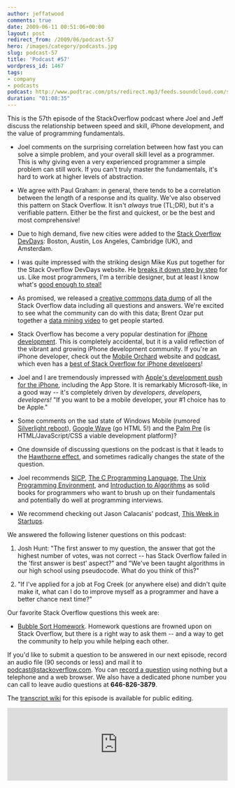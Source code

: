 ```yaml
---
author: jeffatwood
comments: true
date: 2009-06-11 00:51:06+00:00
layout: post
redirect_from: /2009/06/podcast-57
hero: /images/category/podcasts.jpg
slug: podcast-57
title: 'Podcast #57'
wordpress_id: 1467
tags:
- company
- podcasts
podcast: http://www.podtrac.com/pts/redirect.mp3/feeds.soundcloud.com/stream/14377239-stack-exchange-stack-overflow-podcast-21.mp3
duration: "01:08:35"
---
```


This is the 57th episode of the StackOverflow podcast where Joel and Jeff discuss the relationship between speed and skill, iPhone development, and the value of programming fundamentals.




	
  * Joel comments on the surprising correlation between how fast you can solve a simple problem, and your overall skill level as a programmer. This is why giving even a very experienced programmer a simple problem can still work. If you can't truly master the fundamentals, it's hard to work at higher levels of abstraction.

	
  * We agree with Paul Graham: in general, there tends to be a correlation between the length of a response and its quality. We've also observed this pattern on Stack Overflow. It isn't _always_ true (TL;DR), but it's a verifiable pattern. Either be the first and quickest, or be the best and most comprehensive!

	
  * Due to high demand, five new cities were added to the [Stack Overflow DevDays](http://devdays.stackoverflow.com): Boston, Austin, Los Angeles, Cambridge (UK), and Amsterdam.

	
  * I was quite impressed with the striking design Mike Kus put together for the Stack Overflow DevDays website. He [breaks it down step by step](http://thinkvitamin.com/features/the-evolution-of-a-website-design/) for us. Like most programmers, I'm a terrible designer, but at least I know what's [good enough to steal!](http://www.codinghorror.com/blog/archives/000152.html)

	
  * As promised, we released a [creative commons data dump](http://blog.stackoverflow.com/2009/06/stack-overflow-creative-commons-data-dump/) of all the Stack Overflow data including all questions and answers. We're excited to see what the community can do with this data; Brent Ozar put together a [data mining video](http://sqlserverpedia.com/blog/sql-server-tutorial/data-mining-the-stackoverflow-database/) to get people started.

	
  * Stack Overflow has become a very popular destination for [iPhone development](http://stackoverflow.com/tags/iphone). This is completely accidental, but it is a valid reflection of the vibrant and growing iPhone development community. If you're an iPhone developer, check out the [Mobile Orchard](http://www.mobileorchard.com) website and [podcast](http://www.mobileorchard.com/category/podcast/), which even has a [best of Stack Overflow for iPhone developers](http://www.mobileorchard.com/best-of-stack-overflow-for-iphone-devs/)!

	
  * Joel and I are tremendously impressed with [Apple's development push for the iPhone](http://developer.apple.com/iphone/), including the App Store. It is remarkably Microsoft-like, in a good way -- it's completely driven by _developers, developers, developers!_ "If you want to be a mobile developer, your #1 choice has to be Apple."

	
  * Some comments on the sad state of Windows Mobile (rumored [Silverlight reboot](http://silverlight.net/learn/mobile.aspx)), [Google Wave](http://wave.google.com/) (go HTML 5!) and the [Palm Pre](http://www.palm.com/us/products/phones/pre/) (is HTML/JavaScript/CSS a viable development platform)?

	
  * One downside of discussing questions on the podcast is that it leads to the [Hawthorne effect](http://en.wikipedia.org/wiki/Hawthorne_effect), and sometimes radically changes the state of the question.

	
  * Joel recommends [SICP](http://mitpress.mit.edu/sicp/), [The C Programming Language](http://www.amazon.com/dp/0131103628/?tag=codinghorror-20), [The Unix Programming Environment](http://www.amazon.com/dp/013937681X/?tag=codinghorror-20), and [Introduction to Algorithms](http://www.amazon.com/dp/0262032937/?tag=codinghorror-20) as solid books for programmers who want to brush up on their fundamentals and potentially do well at programming interviews.

	
  * We recommend checking out Jason Calacanis' podcast, [This Week in Startups](http://thisweekinstartups.com/).


We answered the following listener questions on this podcast:

	
  1. Josh Hunt: "The first answer to my question, the answer that got the highest number of votes, was not correct -- has Stack Overflow failed in the 'first answer is best' aspect?" and "We've been taught algorithms in our high school using pseudocode. What do you think of this?"

	
  2. "If I've applied for a job at Fog Creek (or anywhere else) and didn't quite make it, what can I do to improve myself as a programmer and have a better chance next time?"


Our favorite Stack Overflow questions this week are:

	
  * [Bubble Sort Homework](http://stackoverflow.com/questions/895371/bubble-sort-homework). Homework questions are frowned upon on Stack Overflow, but there is a right way to ask them -- and a way to get the community to help you while helping each other.


If you'd like to submit a question to be answered in our next episode, record an audio file (90 seconds or less) and mail it to [podcast@stackoverflow.com](mailto:podcast@stackoverflow.com). You can [record a question](http://blog.stackoverflow.com/index.php/2008/05/recording-podcast-questions-using-your-telephone/) using nothing but a telephone and a web browser. We also have a dedicated phone number you can call to leave audio questions at **646-826-3879**.

The [transcript wiki](https://stackoverflow.fogbugz.com/default.asp?W29060) for this episode is available for public editing.

<iframe width="100%" height="166" scrolling="no" frameborder="no" src="https://w.soundcloud.com/player/?url=https%3A//api.soundcloud.com/tracks/14377239&amp;color=ff5500&amp;auto_play=false&amp;hide_related=false&amp;show_comments=true&amp;show_user=true&amp;show_reposts=false"></iframe>
